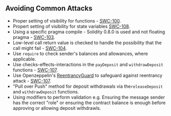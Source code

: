 ## Avoiding Common Attacks

* Proper setting of visibility for functions - [SWC-100](https://swcregistry.io/docs/SWC-100).
* Propert setting of visibility for state variables [SWC-108](https://swcregistry.io/docs/SWC-108).
* Using a specific pragma compile - Solidity 0.8.0 is used and not floating pragma - [SWC-103](https://swcregistry.io/docs/SWC-103).
* Low-level call return value is checked to handle the possibility that the call might fail - [SWC-104](https://swcregistry.io/docs/SWC-104).
* Use ``require`` to check sender's balances and allowances, where applicable.
* Use checks-effects-interactions in the ``payDeposit`` and ``withdrawDeposit`` functions - [SWC-107](https://swcregistry.io/docs/SWC-107).
* Use Openzeppelin's [ReentrancyGuard](https://github.com/OpenZeppelin/openzeppelin-contracts/blob/master/contracts/security/ReentrancyGuard.sol) to safeguard against reentrancy attack - [SWC-107](https://swcregistry.io/docs/SWC-107).
* "Pull over Push" method for deposit withdrawals via the``releaseDeposit`` and ``withdrawDeposit`` functions.
* Using modifiers to perform validation e.g. Ensuring the message sender has the correct "role" or ensuring the contract balance is enough before approving or allowing deposit withdrawls.
